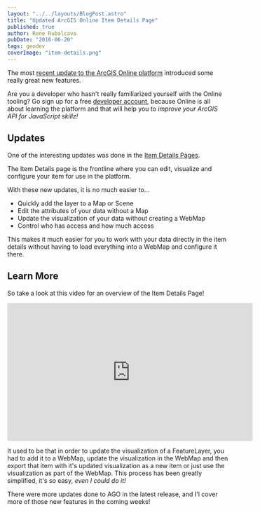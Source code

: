 ```yaml
---
layout: "../../layouts/BlogPost.astro"
title: "Updated ArcGIS Online Item Details Page"
published: true
author: Rene Rubalcava
pubDate: "2016-06-20"
tags: geodev
coverImage: "item-details.png"
---
```


The most [recent update to the ArcGIS Online platform](https://blogs.esri.com/esri/arcgis/tag/whats-new-june-2016/) introduced some really great new features.

Are you a developer who hasn't really familiarized yourself with the Online tooling? Go sign up for a free [developer account](https://developers.arcgis.com/), because Online is all about learning the platform and that will help you to _improve your ArcGIS API for JavaScript skillz!_

## Updates

One of the interesting updates was done in the [Item Details Pages](https://blogs.esri.com/esri/arcgis/2016/05/26/introducing-a-new-experience-for-working-with-items-in-arcgis-online/).

The Item Details page is the frontline where you can edit, visualize and configure your item for use in the platform.

With these new updates, it is no much easier to...

- Quickly add the layer to a Map or Scene
- Edit the attributes of your data without a Map
- Update the visualization of your data without creating a WebMap
- Control who has access and how much access

This makes it much easier for you to work with your data directly in the item details without having to load everything into a WebMap and configure it there.

## Learn More

So take a look at this video for an overview of the Item Details Page!

<iframe width="560" height="315" src="https://www.youtube.com/embed/Cggbwz2RHf8" frameborder="0" allowfullscreen></iframe>

It used to be that in order to update the visualization of a FeatureLayer, you had to add it to a WebMap, update the visualization in the WebMap and then export that item with it's updated visualization as a new item or just use the visualization as part of the WebMap. This process has been greatly simplified, it's so easy, _even I could do it!_

There were more updates done to AGO in the latest release, and I'l cover more of those new features in the coming weeks!
